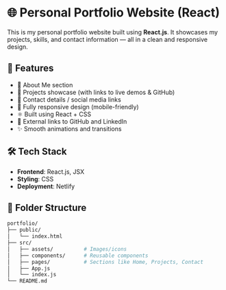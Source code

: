 # 🌐 Personal Portfolio Website (React)

This is my personal portfolio website built using **React.js**. It showcases my projects, skills, and contact information — all in a clean and responsive design.

## 🚀 Features

- 🧑 About Me section
- 💼 Projects showcase (with links to live demos & GitHub)
- 📧 Contact details / social media links
- 📱 Fully responsive design (mobile-friendly)
- ⚛️ Built using React + CSS 
- 🔗 External links to GitHub and LinkedIn
- ✨ Smooth animations and transitions



## 🛠️ Tech Stack

- **Frontend**: React.js, JSX
- **Styling**: CSS 
- **Deployment**: Netlify

## 📁 Folder Structure

```bash
portfolio/
├── public/
│   └── index.html
├── src/
│   ├── assets/          # Images/icons
│   ├── components/      # Reusable components
│   ├── pages/           # Sections like Home, Projects, Contact
│   ├── App.js
│   └── index.js
└── README.md

